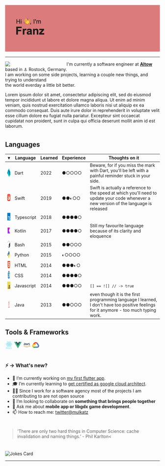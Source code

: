 <img src="./header.png" />

---
<p> </p>

<div>
<img align="left" width=200 src="https://media1.giphy.com/media/13HgwGsXF0aiGY/giphy.gif" />
<p align="left">I'm currently a software engineer at <strong><a href="https://www.altow.de/">Altow</a></strong> based in ⚓️ Rostock, Germany. <br>I am working on some side projects, learning a couple new things, and trying to understand<br> the world everday a little bit better.

Lorem ipsum dolor sit amet, consectetur adipiscing elit, sed do eiusmod tempor incididunt ut labore et dolore magna aliqua. Ut enim ad minim veniam, quis nostrud exercitation ullamco laboris nisi ut aliquip ex ea commodo consequat. Duis aute irure dolor in reprehenderit in voluptate velit esse cillum dolore eu fugiat nulla pariatur. Excepteur sint occaecat cupidatat non proident, sunt in culpa qui officia deserunt mollit anim id est laborum.
</p>
</div>

# 

<h2>Languages</h2>
<table>
    <thead>
    <tr>
      <th>▾</th>
      <th>Language</th>
      <th>Learned</th>
      <th>Experience</th>
      <th>Thoughts on it</th>
    </tr>
    </thead>
    <tbody>
    <tr>
      <td><img src="https://raw.githubusercontent.com/devicons/devicon/master/icons/dart/dart-original.svg"
               alt="dart" width="25" height="25"/></td>
      <td>Dart</td>
      <td>2022</td>
      <td>●○○○○</td>
      <td>Beware, for if you miss the mark with Dart, you'll be left with a painful reminder stuck in your side.</td>
    </tr>
    <tr>
      <td><img src="https://raw.githubusercontent.com/devicons/devicon/master/icons/swift/swift-original.svg"
               alt="swift" width="25" height="25"/></td>
      <td>Swift</td>
      <td>2019</td>
      <td>●●◐○○</td>
      <td>Swift is actually a reference to the speed at which you'll need to update your code whenever a new version of the language is released</td>
    </tr>
    <tr>
      <td><img
          src="https://raw.githubusercontent.com/devicons/devicon/master/icons/typescript/typescript-original.svg"
          alt="typescript" width="25" height="25"/></td>
      <td>Typescript</td>
      <td>2018</td>
      <td>●●●●○</td>
      <td></td>
    </tr>
    <tr>
      <td><img src="https://raw.githubusercontent.com/devicons/devicon/master/icons/kotlin/kotlin-original.svg"
               alt="kotlin" width="25" height="25"/></td>
      <td>Kotlin</td>
      <td>2017</td>
      <td>●●●●○</td>
      <td>Still my favourite language because of its clarity and eloquence</td>
    </tr>
    <tr>
      <td><img src="https://raw.githubusercontent.com/devicons/devicon/master/icons/bash/bash-original.svg"
               alt="bash" width="25" height="25"/></td>
      <td>Bash</td>
      <td>2015</td>
      <td>●●○○○</td>
      <td></td>
    </tr>
    <tr>
      <td><img src="https://raw.githubusercontent.com/devicons/devicon/master/icons/python/python-original.svg"
               alt="bash" width="25" height="25"/></td>
      <td>Python</td>
      <td>2015</td>
      <td>◐○○○○</td>
      <td></td>
    </tr>
    <tr>
      <td><img src="https://raw.githubusercontent.com/devicons/devicon/master/icons/html5/html5-original.svg"
               alt="dart" width="25" height="25"/></td>
      <td>HTML</td>
      <td>2014</td>
      <td>●●●◐○</td>
      <td></td>
    </tr>
    <tr>
      <td><img
          src="https://raw.githubusercontent.com/devicons/devicon/master/icons/css3/css3-original-wordmark.svg"
          alt="css3" width="25" height="25"/></td>
      <td>CSS</td>
      <td>2014</td>
      <td>●●●●○</td>
      <td></td>
    </tr>
    <tr>
      <td><img
          src="https://raw.githubusercontent.com/devicons/devicon/master/icons/javascript/javascript-original.svg"
          alt="javascript" width="25" height="25"/></td>
      <td>Javascript</td>
      <td>2014</td>
      <td>●●●○○</td>
      <td><code>[] == ![] // -> true</code></td>
    </tr>
    <tr>
      <td><img src="https://raw.githubusercontent.com/devicons/devicon/master/icons/java/java-plain-wordmark.svg"
               alt="java" width="25" height="25"/></td>
      <td>Java</td>
      <td>2013</td>
      <td>●●○○○</td>
      <td>even though it is the first programming language I learned, I don't have too positive feelings for it anymore - too much typing work.</td>
    </tr>
    </tbody>
  </table>


<h2>Tools & Frameworks</h2>
<p align="left">
<img src="https://raw.githubusercontent.com/devicons/devicon/master/icons/react/react-original-wordmark.svg" alt="react" width="25" height="25" />
<img src="https://raw.githubusercontent.com/devicons/devicon/master/icons/vuejs/vuejs-original.svg" alt="vue" width="25" height="25" />
<img src="https://raw.githubusercontent.com/github/explore/80688e429a7d4ef2fca1e82350fe8e3517d3494d/topics/aws/aws.png" alt="aws" width="25" height="25" />
<img src="https://raw.githubusercontent.com/devicons/devicon/master/icons/googlecloud/googlecloud-original.svg" alt="googlecloud" width="25" height="25" />
</p>

#

<h3>⚡️ → What's new?</h3>
<div>
<ul>
<li>🔭 I’m currently working on <a href="https://github.com/Franjoo">my first flutter app</a>.</li>
<li>🎓 I’m currently learning to <a href="https://cloud.google.com/certification/cloud-architect">get certified as google cloud architect</a>.</li>
<li>👨‍💻 Since I work for a software agency most of the projects I am contributing to are not open source</li>
<li>📝 I’m looking to collaborate on <b>something that brings people together</b></li>
<li>💬 Ask me about <strong>mobile app or libgdx game development</strong>.</li>
<li>📫 How to reach me: <a href="https://twitter.com/mulkatz">twitter@mulkatz</a></li>
</ul>
</div>

#

> ‘There are only two hard things in Computer Science: cache invalidation and naming things.’ - Phil Karlton<

#            

![Jokes Card](https://readme-jokes.vercel.app/api)

---
<!-- credits https://github.com/Spiderpig86/Spiderpig86 --!>
